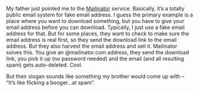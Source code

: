 My father just pointed me to the [Mailinator](http://www.mailinator.com)
service. Basically, it’s a totally public email system for fake email
address. I guess the primary example is a place where you want to
download something, but you have to give your email address before you
can download. Typically, I just use a fake email address for that. But
for some places, they want to check to make sure the email address is
real first, so they send the download link to the email address. But
they also harvest the email address and sell it. Mailinator solves this.
You give an @mailinator.com address, they send the download link, you
pick it up (no password needed) and the email (and all resulting spam)
gets auto-deleted. Cool.

But their slogan sounds like something my brother would come up with –
“It’s like flicking a booger…at spam”.
